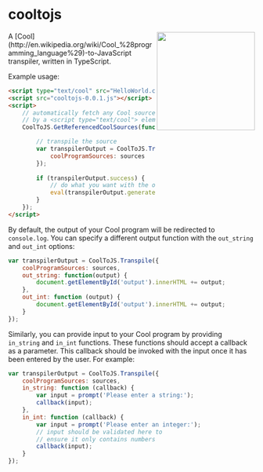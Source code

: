 # cooltojs
<img align="right" width="200" src="http://nathanfriend.io/cooltojs/img/coolToJsLogo-with-margin.png">
A [Cool](http://en.wikipedia.org/wiki/Cool_%28programming_language%29)-to-JavaScript transpiler, written in TypeScript.

<br />

Example usage:
```` HTML
<script type="text/cool" src="HelloWorld.cl"></script>
<script src="cooltojs-0.0.1.js"></script>
<script>
    // automatically fetch any Cool source referenced 
    // by a <script type="text/cool"> element
    CoolToJS.GetReferencedCoolSources(function(sources) {

        // transpile the source
        var transpilerOutput = CoolToJS.Transpile({
            coolProgramSources: sources
        });
        
        if (transpilerOutput.success) {
            // do what you want with the output
            eval(transpilerOutput.generatedJavaScript);
        }
    });
</script>
````

By default, the output of your Cool program will be redirected to `console.log`.  You can specify a different output function with the `out_string` and `out_int` options:

```` JavaScript
var transpilerOutput = CoolToJS.Transpile({
    coolProgramSources: sources,
    out_string: function(output) {
        document.getElementById('output').innerHTML += output;
    },
    out_int: function (output) {
        document.getElementById('output').innerHTML += output;
    }
});
````

Similarly, you can provide input to your Cool program by providing `in_string` and `in_int` functions.  These functions should accept a callback as a parameter.  This callback should be invoked with the input once it has been entered by the user.  For example:

```` JavaScript
var transpilerOutput = CoolToJS.Transpile({
    coolProgramSources: sources,
    in_string: function (callback) {
        var input = prompt('Please enter a string:');
        callback(input);
    },
    in_int: function (callback) {
        var input = prompt('Please enter an integer:');
        // input should be validated here to 
        // ensure it only contains numbers
        callback(input);
    }
});
````
